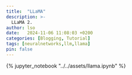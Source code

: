 ```yaml
---
title:  "LLaMA"
description: >-
  LLaMA 2.
author: lso
date:   2024-11-06 11:08:03 +0200
categories: [Blogging, Tutorial]
tags: [neuralnetworks,llm,llama]
pin: false
---
```


{% jupyter_notebook "../../assets/llama.ipynb" %}
